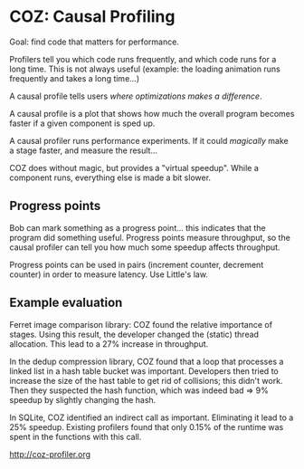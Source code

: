 COZ: Causal Profiling
=====================

Goal: find code that matters for performance.

Profilers tell you which code runs frequently, and which code runs for a long
time. This is not always useful (example: the loading animation runs frequently
and takes a long time...)

A causal profile tells users *where optimizations makes a difference*.

A causal profile is a plot that shows how much the overall program becomes
faster if a given component is sped up.

A causal profiler runs performance experiments. If it could *magically* make a
stage faster, and measure the result...

COZ does without magic, but provides a "virtual speedup". While a component
runs, everything else is made a bit slower.


Progress points
---------------

Bob can mark something as a progress point... this indicates that the program
did something useful. Progress points measure throughput, so the causal profiler
can tell you how much some speedup affects throughput.

Progress points can be used in pairs (increment counter, decrement counter) in
order to measure latency. Use Little's law.


Example evaluation
------------------

Ferret image comparison library: COZ found the relative importance of stages.
Using this result, the developer changed the (static) thread allocation. This
lead to a 27% increase in throughput.

In the dedup compression library, COZ found that a loop that processes a linked
list in a hash table bucket was important. Developers then tried to increase the
size of the hast table to get rid of collisions; this didn't work. Then they
suspected the hash function, which was indeed bad => 9% speedup by slightly
changing the hash.

In SQLite, COZ identified an indirect call as important. Eliminating it lead to
a 25% speedup. Existing profilers found that only 0.15% of the runtime was spent
in the functions with this call.

<http://coz-profiler.org>

